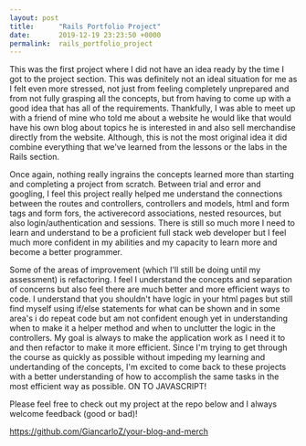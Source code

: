 ```yaml
---
layout: post
title:      "Rails Portfolio Project"
date:       2019-12-19 23:23:50 +0000
permalink:  rails_portfolio_project
---
```



This was the first project where I did not have an idea ready by the time I got to the project section. This was definitely not an ideal situation for me as I felt even more stressed, not just from feeling completely unprepared and from not fully grasping all the concepts, but from having to come up with a good idea that has all of the requirements. Thankfully, I was able to meet up with a friend of mine who told me about a website he would like that would have his own blog about topics he is interested in and also sell merchandise directly from the website. Although, this is not the most original idea it did combine everything that we've learned from the lessons or the labs in the Rails section. 

Once again, nothing really ingrains the concepts learned more than starting and completing a project from scratch. Between trial and error and googling, I feel this project really helped me understand the connections between the routes and controllers, controllers and models, html and form tags and form fors, the activerecord associations, nested resources, but also login/authentication and sessions. There is still so much more I need to learn and understand to be a proficient full stack web developer but I feel much more confident in my abilities and my capacity to learn more and become a better programmer. 

Some of the areas of improvement (which I'll still be doing until my assessment) is refactoring. I feel I understand the concepts and separation of concerns but also feel there are much better and more efficient ways to code. I understand that you shouldn't have logic in your html pages but still find myself using if/else statements for what can be shown and in some area's i do repeat code but am not confident enough yet in understanding when to make it a helper method and when to unclutter the logic in the controllers. My goal is always to make the application work as I need it to and then refactor to make it more efficient. Since I'm trying to get through the course as quickly as possible without impeding my learning and undertanding of the concepts, I'm excited to come back to these projects with a better understanding of how to accomplish the same tasks in the most efficient way as possible. ON TO JAVASCRIPT! 

Please feel free to check out my project at the repo below and I always welcome feedback (good or bad)! 


https://github.com/GiancarloZ/your-blog-and-merch
